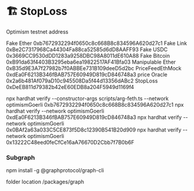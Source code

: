 # 🏗 StopLoss

Optimism testnet address

Fake Ether 0xb7672932294f0650c8c668B8c834596A620d27c1
Fake Link 0xBe2C7317968Ca44304Fa88ca52585d6dD8AAFF93
Fake USDC 0x3669CC9530dDD1283a9258DBC98A8011dE610A88
Fake Bitcoin 0xB91da63f4403B3295eba6ea19822517AF41Bfa03
Manipulable Ether 0xB35d9E3A7f27982b7f0ABBEe731B109deeD5d2bc
PriceFeedEthMock 0xdEa0F6213B346fBAB757E60949D819cD846748a3
price Oracle 0x2a6b481Af079aD10c945508Da5f44d13356dABc2
StopLoss 0xDeEB811d79382b42eE60EDB8a204F5949d1169f4

npx hardhat verify --constructor-args scripts/arg-feth.ts --network optimismGoerli 0xb7672932294f0650c8c668B8c834596A620d27c1 
npx hardhat verify --network optimismGoerli 0xdEa0F6213B346fBAB757E60949D819cD846748a3
npx hardhat verify --network optimismGoerli 0x0BAf2a63a033C5CE873f5D8c12390B541B20d909
npx hardhat verify --network optimismGoerli 0x13222C48eed0feCfCe16aA76670D2Cbb7f7B0b6F

### Subgraph

npm install -g @graphprotocol/graph-cli

folder location /packages/graph